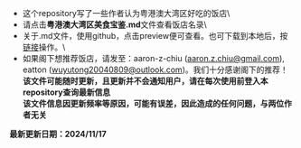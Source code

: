 * 这个repository写了一些作者认为粤港澳大湾区好吃的饭店\
* 请点击**粤港澳大湾区美食宝鉴.md**文件查看饭店名录\
* 关于.md文件，使用github，点击preview便可查看。也可下载到本地后，按[链接](https://blog.csdn.net/LotionL/article/details/120664614)操作。\
* 如果阁下想推荐饭店，请发至：aaron-z-chiu (aaron.z.chiu@gmail.com), eatton (wuyutong20040809@outlook.com)。我们十分感谢阁下的推荐！\
**该文件可能随时更新，且更新并不会通知用户，请在每次使用前登入本repository查询最新信息**\
**该文件信息因更新频率等原因，可能有误差，因此造成的任何问题，与两位作者无关**

**最新更新日期：2024/11/17**

